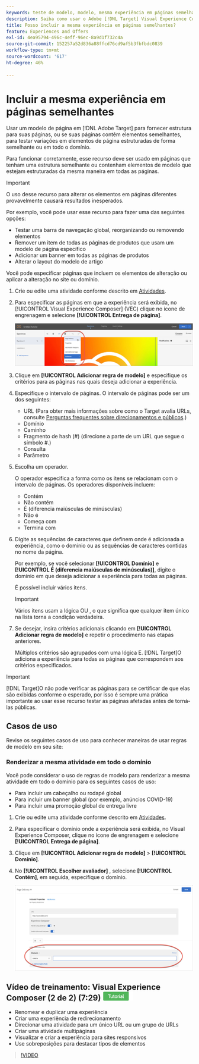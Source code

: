 ```yaml
---
keywords: teste de modelo, modelo, mesma experiência em páginas semelhantes, teste de modelo
description: Saiba como usar o Adobe [!DNL Target] Visual Experience Composer (VEC) para incluir a mesma experiência em várias páginas que estejam estruturadas de forma semelhante ou contenham os mesmos elementos de modelo.
title: Posso incluir a mesma experiência em páginas semelhantes?
feature: Experiences and Offers
exl-id: 4ea95794-496c-4eff-96ec-8a9d1f732c4a
source-git-commit: 152257a52d836a88ffcd76cd9af5b3fbfbdc0839
workflow-type: tm+mt
source-wordcount: '617'
ht-degree: 46%

---
```


# Incluir a mesma experiência em páginas semelhantes

Usar um modelo de página em [!DNL Adobe Target] para fornecer estrutura para suas páginas, ou se suas páginas contêm elementos semelhantes, para testar variações em elementos de página estruturadas de forma semelhante ou em todo o domínio.

Para funcionar corretamente, esse recurso deve ser usado em páginas que tenham uma estrutura semelhante ou contenham elementos de modelo que estejam estruturadas da mesma maneira em todas as páginas.

>[!IMPORTANT]
>
>O uso desse recurso para alterar os elementos em páginas diferentes provavelmente causará resultados inesperados.

Por exemplo, você pode usar esse recurso para fazer uma das seguintes opções:

* Testar uma barra de navegação global, reorganizando ou removendo elementos
* Remover um item de todas as páginas de produtos que usam um modelo de página específico
* Adicionar um banner em todas as páginas de produtos
* Alterar o layout do modelo de artigo

Você pode especificar páginas que incluem os elementos de alteração ou aplicar a alteração no site ou domínio.

1. Crie ou edite uma atividade conforme descrito em [Atividades](/help/main/c-activities/activities.md#concept_D317A95A1AB54674BA7AB65C7985BA03).

1. Para especificar as páginas em que a experiência será exibida, no [!UICONTROL Visual Experience Composer] (VEC) clique no ícone de engrenagem e selecione **[!UICONTROL Entrega de página]**.

   ![Ícone de engrenagem > Entrega da página](/help/main/c-experiences/c-visual-experience-composer/assets/icon-gear.png)

1. Clique em **[!UICONTROL Adicionar regra de modelo]** e especifique os critérios para as páginas nas quais deseja adicionar a experiência.

1. Especifique o intervalo de páginas. O intervalo de páginas pode ser um dos seguintes:

   * URL (Para obter mais informações sobre como o Target avalia URLs, consulte [Perguntas frequentes sobre direcionamentos e públicos](/help/main/c-target/c-troubleshooting-targets-and-audiences/troubleshooting-targets-and-audiences.md).)
   * Domínio
   * Caminho
   * Fragmento de hash (#) (direcione a parte de um URL que segue o símbolo #.)
   * Consulta
   * Parâmetro

1. Escolha um operador.

   O operador especifica a forma como os itens se relacionam com o intervalo de páginas. Os operadores disponíveis incluem:

   * Contém
   * Não contém
   * É (diferencia maiúsculas de minúsculas)
   * Não é
   * Começa com
   * Termina com

1. Digite as sequências de caracteres que definem onde é adicionada a experiência, como o domínio ou as sequências de caracteres contidas no nome da página.

   Por exemplo, se você selecionar **[!UICONTROL Domínio]** e **[!UICONTROL É (diferencia maiúsculas de minúsculas)]**, digite o domínio em que deseja adicionar a experiência para todas as páginas.

   É possível incluir vários itens.

   >[!IMPORTANT]
   >
   >Vários itens usam a lógica OU , o que significa que qualquer item único na lista torna a condição verdadeira.

1. Se desejar, insira critérios adicionais clicando em **[!UICONTROL Adicionar regra de modelo]** e repetir o procedimento nas etapas anteriores.

   Múltiplos critérios são agrupados com uma lógica E. [!DNL Target]O adiciona a experiência para todas as páginas que correspondem aos critérios especificados.

>[!IMPORTANT]
>
> [!DNL Target]O não pode verificar as páginas para se certificar de que elas são exibidas conforme o esperado, por isso é sempre uma prática importante ao usar esse recurso testar as páginas afetadas antes de torná-las públicas.

## Casos de uso

Revise os seguintes casos de uso para conhecer maneiras de usar regras de modelo em seu site:

### Renderizar a mesma atividade em todo o domínio

Você pode considerar o uso de regras de modelo para renderizar a mesma atividade em todo o domínio para os seguintes casos de uso:

* Para incluir um cabeçalho ou rodapé global
* Para incluir um banner global (por exemplo, anúncios COVID-19)
* Para incluir uma promoção global de entrega livre

1. Crie ou edite uma atividade conforme descrito em [Atividades](/help/main/c-activities/activities.md#concept_D317A95A1AB54674BA7AB65C7985BA03).

1. Para especificar o domínio onde a experiência será exibida, no Visual Experience Composer, clique no ícone de engrenagem e selecione **[!UICONTROL Entrega de página]**.

1. Clique em **[!UICONTROL Adicionar regra de modelo]** > **[!UICONTROL Domínio]**.

1. No **[!UICONTROL Escolher avaliador]** , selecione **[!UICONTROL Contém]**, em seguida, especifique o domínio.

   ![Domínio contém](/help/main/c-experiences/c-visual-experience-composer/assets/domain-template-rule.png)

## Vídeo de treinamento: Visual Experience Composer (2 de 2) (7:29) ![Selo do tutorial](/help/main/assets/tutorial.png)

* Renomear e duplicar uma experiência
* Criar uma experiência de redirecionamento
* Direcionar uma atividade para um único URL ou um grupo de URLs
* Criar uma atividade multipáginas
* Visualizar e criar a experiência para sites responsivos
* Use sobreposições para destacar tipos de elementos

>[!VIDEO](https://video.tv.adobe.com/v/17401)
